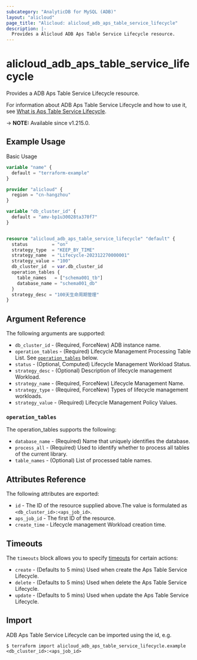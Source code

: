 ```yaml
---
subcategory: "AnalyticDB for MySQL (ADB)"
layout: "alicloud"
page_title: "Alicloud: alicloud_adb_aps_table_service_lifecycle"
description: |-
  Provides a Alicloud ADB Aps Table Service Lifecycle resource.
---
```


# alicloud_adb_aps_table_service_lifecycle

Provides a ADB Aps Table Service Lifecycle resource. 

For information about ADB Aps Table Service Lifecycle and how to use it, see [What is Aps Table Service Lifecycle](https://www.alibabacloud.com/help/en/).

-> **NOTE:** Available since v1.215.0.

## Example Usage

Basic Usage

```terraform
variable "name" {
  default = "terraform-example"
}

provider "alicloud" {
  region = "cn-hangzhou"
}

variable "db_cluster_id" {
  default = "amv-bp1u30028ta370f7"
}


resource "alicloud_adb_aps_table_service_lifecycle" "default" {
  status         = "on"
  strategy_type  = "KEEP_BY_TIME"
  strategy_name  = "Lifecycle-202312270000001"
  strategy_value = "100"
  db_cluster_id  = var.db_cluster_id
  operation_tables {
    table_names   = ["schema001_tb"]
    database_name = "schema001_db"
  }
  strategy_desc = "100天生命周期管理"
}
```

## Argument Reference

The following arguments are supported:
* `db_cluster_id` - (Required, ForceNew) ADB instance name.
* `operation_tables` - (Required) Lifecycle Management Processing Table List. See [`operation_tables`](#operation_tables) below.
* `status` - (Optional, Computed) Lifecycle Management Workload Status.
* `strategy_desc` - (Optional) Description of lifecycle management Workload.
* `strategy_name` - (Required, ForceNew) Lifecycle Management Name.
* `strategy_type` - (Required, ForceNew) Types of lifecycle management workloads.
* `strategy_value` - (Required) Lifecycle Management Policy Values.

### `operation_tables`

The operation_tables supports the following:
* `database_name` - (Required) Name that uniquely identifies the database.
* `process_all` - (Required) Used to identify whether to process all tables of the current library.
* `table_names` - (Optional) List of processed table names.

## Attributes Reference

The following attributes are exported:
* `id` - The ID of the resource supplied above.The value is formulated as `<db_cluster_id>:<aps_job_id>`.
* `aps_job_id` - The first ID of the resource.
* `create_time` - Lifecycle management Workload creation time.

## Timeouts

The `timeouts` block allows you to specify [timeouts](https://www.terraform.io/docs/configuration-0-11/resources.html#timeouts) for certain actions:
* `create` - (Defaults to 5 mins) Used when create the Aps Table Service Lifecycle.
* `delete` - (Defaults to 5 mins) Used when delete the Aps Table Service Lifecycle.
* `update` - (Defaults to 5 mins) Used when update the Aps Table Service Lifecycle.

## Import

ADB Aps Table Service Lifecycle can be imported using the id, e.g.

```shell
$ terraform import alicloud_adb_aps_table_service_lifecycle.example <db_cluster_id>:<aps_job_id>
```